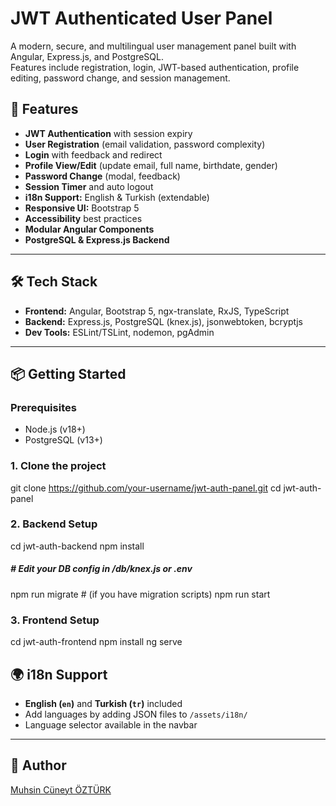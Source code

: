 # JWT Authenticated User Panel

A modern, secure, and multilingual user management panel built with Angular, Express.js, and PostgreSQL.  
Features include registration, login, JWT-based authentication, profile editing, password change, and session management.

## 🚀 Features

- **JWT Authentication** with session expiry
- **User Registration** (email validation, password complexity)
- **Login** with feedback and redirect
- **Profile View/Edit** (update email, full name, birthdate, gender)
- **Password Change** (modal, feedback)
- **Session Timer** and auto logout
- **i18n Support:** English & Turkish (extendable)
- **Responsive UI:** Bootstrap 5
- **Accessibility** best practices
- **Modular Angular Components**
- **PostgreSQL & Express.js Backend**

---

## 🛠️ Tech Stack

- **Frontend:** Angular, Bootstrap 5, ngx-translate, RxJS, TypeScript
- **Backend:** Express.js, PostgreSQL (knex.js), jsonwebtoken, bcryptjs
- **Dev Tools:** ESLint/TSLint, nodemon, pgAdmin

---

## 📦 Getting Started

### Prerequisites

- Node.js (v18+)
- PostgreSQL (v13+)

### 1. Clone the project

git clone https://github.com/your-username/jwt-auth-panel.git
cd jwt-auth-panel

### 2. Backend Setup

cd jwt-auth-backend
npm install
##### # Edit your DB config in /db/knex.js or .env
npm run migrate    # (if you have migration scripts)
npm run start

### 3. Frontend Setup

cd jwt-auth-frontend
npm install
ng serve

## 🌍 i18n Support

- **English (`en`)** and **Turkish (`tr`)** included
- Add languages by adding JSON files to `/assets/i18n/`
- Language selector available in the navbar

---

## 👤 Author

[Muhsin Cüneyt ÖZTÜRK](https://github.com/mcuneytozturkc)
